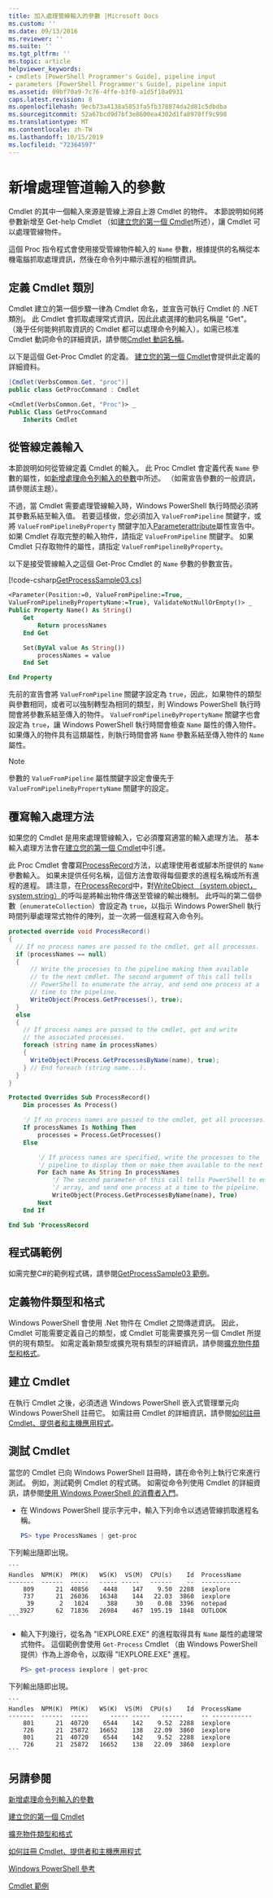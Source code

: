 ```yaml
---
title: 加入處理管線輸入的參數 |Microsoft Docs
ms.custom: ''
ms.date: 09/13/2016
ms.reviewer: ''
ms.suite: ''
ms.tgt_pltfrm: ''
ms.topic: article
helpviewer_keywords:
- cmdlets [PowerShell Programmer's Guide], pipeline input
- parameters [PowerShell Programmer's Guide], pipeline input
ms.assetid: 09bf70a9-7c76-4ffe-b3f0-a1d5f10a0931
caps.latest.revision: 8
ms.openlocfilehash: 9ecb73a4138a5853fa5fb378874da2d81c5dbdba
ms.sourcegitcommit: 52a67bcd9d7bf3e8600ea4302d1fa8970ff9c998
ms.translationtype: MT
ms.contentlocale: zh-TW
ms.lasthandoff: 10/15/2019
ms.locfileid: "72364597"
---
```

# <a name="adding-parameters-that-process-pipeline-input"></a>新增處理管道輸入的參數

Cmdlet 的其中一個輸入來源是管線上源自上游 Cmdlet 的物件。 本節說明如何將參數新增至 Get-help Cmdlet （如[建立您的第一個 Cmdlet](./creating-a-cmdlet-without-parameters.md)所述），讓 Cmdlet 可以處理管線物件。

這個 Proc 指令程式會使用接受管線物件輸入的 `Name` 參數，根據提供的名稱從本機電腦抓取處理資訊，然後在命令列中顯示進程的相關資訊。

## <a name="defining-the-cmdlet-class"></a>定義 Cmdlet 類別

Cmdlet 建立的第一個步驟一律為 Cmdlet 命名，並宣告可執行 Cmdlet 的 .NET 類別。 此 Cmdlet 會抓取處理常式資訊，因此此處選擇的動詞名稱是 "Get"。 （幾乎任何能夠抓取資訊的 Cmdlet 都可以處理命令列輸入）。如需已核准 Cmdlet 動詞命令的詳細資訊，請參閱[Cmdlet 動詞名稱](./approved-verbs-for-windows-powershell-commands.md)。

以下是這個 Get-Proc Cmdlet 的定義。 [建立您的第一個 Cmdlet](./creating-a-cmdlet-without-parameters.md)會提供此定義的詳細資料。

```csharp
[Cmdlet(VerbsCommon.Get, "proc")]
public class GetProcCommand : Cmdlet
```

```vb
<Cmdlet(VerbsCommon.Get, "Proc")> _
Public Class GetProcCommand
    Inherits Cmdlet
```

## <a name="defining-input-from-the-pipeline"></a>從管線定義輸入

本節說明如何從管線定義 Cmdlet 的輸入。 此 Proc Cmdlet 會定義代表 `Name` 參數的屬性，如[新增處理命令列輸入的參數](./adding-parameters-that-process-command-line-input.md)中所述。 （如需宣告參數的一般資訊，請參閱該主題）。

不過，當 Cmdlet 需要處理管線輸入時，Windows PowerShell 執行時間必須將其參數系結至輸入值。 若要這樣做，您必須加入 `ValueFromPipeline` 關鍵字，或將 `ValueFromPipelineByProperty` 關鍵字加入[Parameterattribute](/dotnet/api/System.Management.Automation.ParameterAttribute)屬性宣告中。 如果 Cmdlet 存取完整的輸入物件，請指定 `ValueFromPipeline` 關鍵字。 如果 Cmdlet 只存取物件的屬性，請指定 `ValueFromPipelineByProperty`。

以下是接受管線輸入之這個 Get-Proc Cmdlet 的 `Name` 參數的參數宣告。

[!code-csharp[GetProcessSample03.cs](../../../../powershell-sdk-samples/SDK-2.0/csharp/GetProcessSample03/GetProcessSample03.cs#L35-L44 "GetProcessSample03.cs")]

```vb
<Parameter(Position:=0, ValueFromPipeline:=True, _
ValueFromPipelineByPropertyName:=True), ValidateNotNullOrEmpty()> _
Public Property Name() As String()
    Get
        Return processNames
    End Get

    Set(ByVal value As String())
        processNames = value
    End Set

End Property
```

<!-- TODO!!!: review snippet reference  [!CODE [Msh_samplesgetproc03#GetProc03VBNameParameter](Msh_samplesgetproc03#GetProc03VBNameParameter)]  -->

先前的宣告會將 `ValueFromPipeline` 關鍵字設定為 `true`，因此，如果物件的類型與參數相同，或者可以強制轉型為相同的類型，則 Windows PowerShell 執行時間會將參數系結至傳入的物件。 `ValueFromPipelineByPropertyName` 關鍵字也會設定為 `true`，讓 Windows PowerShell 執行時間會檢查 `Name` 屬性的傳入物件。 如果傳入的物件具有這類屬性，則執行時間會將 `Name` 參數系結至傳入物件的 `Name` 屬性。

> [!NOTE]
> 參數的 `ValueFromPipeline` 屬性關鍵字設定會優先于 `ValueFromPipelineByPropertyName` 關鍵字的設定。

## <a name="overriding-an-input-processing-method"></a>覆寫輸入處理方法

如果您的 Cmdlet 是用來處理管線輸入，它必須覆寫適當的輸入處理方法。 基本輸入處理方法會在[建立您的第一個 Cmdlet](./creating-a-cmdlet-without-parameters.md)中引進。

此 Proc Cmdlet 會覆寫[ProcessRecord](/dotnet/api/System.Management.Automation.Cmdlet.ProcessRecord)方法，以處理使用者或腳本所提供的 `Name` 參數輸入。 如果未提供任何名稱，這個方法會取得每個要求的進程名稱或所有進程的進程。 請注意，在[ProcessRecord](/dotnet/api/System.Management.Automation.Cmdlet.ProcessRecord)中，對[WriteObject （system.object，system.string）](/dotnet/api/system.management.automation.cmdlet.writeobject?view=pscore-6.2.0#System_Management_Automation_Cmdlet_WriteObject_System_Object_System_Boolean_)的呼叫是將輸出物件傳送至管線的輸出機制。 此呼叫的第二個參數（`enumerateCollection`）會設定為 `true`，以指示 Windows PowerShell 執行時間列舉處理常式物件的陣列，並一次將一個進程寫入命令列。

```csharp
protected override void ProcessRecord()
{
  // If no process names are passed to the cmdlet, get all processes.
  if (processNames == null)
  {
      // Write the processes to the pipeline making them available
      // to the next cmdlet. The second argument of this call tells
      // PowerShell to enumerate the array, and send one process at a
      // time to the pipeline.
      WriteObject(Process.GetProcesses(), true);
  }
  else
  {
    // If process names are passed to the cmdlet, get and write
    // the associated processes.
    foreach (string name in processNames)
    {
      WriteObject(Process.GetProcessesByName(name), true);
    } // End foreach (string name...).
  }
}
```

```vb
Protected Overrides Sub ProcessRecord()
    Dim processes As Process()

    '/ If no process names are passed to the cmdlet, get all processes.
    If processNames Is Nothing Then
        processes = Process.GetProcesses()
    Else

        '/ If process names are specified, write the processes to the
        '/ pipeline to display them or make them available to the next cmdlet.
        For Each name As String In processNames
            '/ The second parameter of this call tells PowerShell to enumerate the
            '/ array, and send one process at a time to the pipeline.
            WriteObject(Process.GetProcessesByName(name), True)
        Next
    End If

End Sub 'ProcessRecord
```

## <a name="code-sample"></a>程式碼範例

如需完整C#的範例程式碼，請參閱[GetProcessSample03 範例](./getprocesssample03-sample.md)。

## <a name="defining-object-types-and-formatting"></a>定義物件類型和格式

Windows PowerShell 會使用 .Net 物件在 Cmdlet 之間傳遞資訊。 因此，Cmdlet 可能需要定義自己的類型，或 Cmdlet 可能需要擴充另一個 Cmdlet 所提供的現有類型。 如需定義新類型或擴充現有類型的詳細資訊，請參閱[擴充物件類型和格式](/previous-versions//ms714665(v=vs.85))。

## <a name="building-the-cmdlet"></a>建立 Cmdlet

在執行 Cmdlet 之後，必須透過 Windows PowerShell 嵌入式管理單元向 Windows PowerShell 註冊它。 如需註冊 Cmdlet 的詳細資訊，請參閱[如何註冊 Cmdlet、提供者和主機應用程式](/previous-versions//ms714644(v=vs.85))。

## <a name="testing-the-cmdlet"></a>測試 Cmdlet

當您的 Cmdlet 已向 Windows PowerShell 註冊時，請在命令列上執行它來進行測試。 例如，測試範例 Cmdlet 的程式碼。 如需從命令列使用 Cmdlet 的詳細資訊，請參閱[使用 Windows PowerShell 的消費者入門](/powershell/scripting/getting-started/getting-started-with-windows-powershell)。

- 在 Windows PowerShell 提示字元中，輸入下列命令以透過管線抓取進程名稱。

    ```powershell
    PS> type ProcessNames | get-proc
    ```

下列輸出隨即出現。

    ```
    Handles  NPM(K)  PM(K)   WS(K)  VS(M)  CPU(s)    Id  ProcessName
    -------  ------  -----   ----- -----   ------    --  -----------
        809      21  40856    4448    147    9.50  2288  iexplore
        737      21  26036   16348    144   22.03  3860  iexplore
         39       2   1024     388     30    0.08  3396  notepad
       3927      62  71836   26984    467  195.19  1848  OUTLOOK
    ```

- 輸入下列幾行，從名為 "IEXPLORE.EXE" 的進程取得具有 `Name` 屬性的處理常式物件。 這個範例會使用 `Get-Process` Cmdlet （由 Windows PowerShell 提供）作為上游命令，以取得 "IEXPLORE.EXE" 進程。

    ```powershell
    PS> get-process iexplore | get-proc
    ```

下列輸出隨即出現。

    ```
    Handles  NPM(K)  PM(K)   WS(K)  VS(M)  CPU(s)    Id  ProcessName
    -------  ------  -----      ----- -----   ------     -- -----------
        801      21  40720    6544    142    9.52  2288  iexplore
        726      21  25872   16652    138   22.09  3860  iexplore
        801      21  40720    6544    142    9.52  2288  iexplore
        726      21  25872   16652    138   22.09  3860  iexplore
    ```

## <a name="see-also"></a>另請參閱

[新增處理命令列輸入的參數](./adding-parameters-that-process-command-line-input.md)

[建立您的第一個 Cmdlet](./creating-a-cmdlet-without-parameters.md)

[擴充物件類型和格式](/previous-versions//ms714665(v=vs.85))

[如何註冊 Cmdlet、提供者和主機應用程式](/previous-versions//ms714644(v=vs.85))

[Windows PowerShell 參考](../windows-powershell-reference.md)

[Cmdlet 範例](./cmdlet-samples.md)
